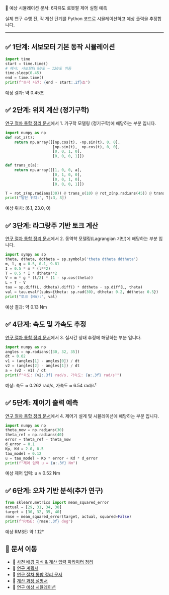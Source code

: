  🧪 예상 시뮬레이션 문서: 6자유도 로봇팔 제어 실험 예측

실제 연구 수행 전, 각 계산 단계를 Python 코드로 시뮬레이션하고 예상 출력을 추정합니다.

---

## ✅ 1단계: 서보모터 기본 동작 시뮬레이션

```python
import time
start = time.time()
# 예시: 서보모터 90도 → 120도 이동
time.sleep(0.45)
end = time.time()
print(f"동작 시간: {end - start:.2f}초")
```

예상 결과: 약 0.45초

## ✅ 2단계: 위치 계산 (정기구학)

[연구 절차 통합 정리 문서](solution-guide.md)에서 1. 기구학 모델링 (정기구학)에 해당하는 부분 입니다.

```python
import numpy as np
def rot_z(t):
    return np.array([[np.cos(t), -np.sin(t), 0, 0],
                     [np.sin(t),  np.cos(t), 0, 0],
                     [0, 0, 1, 0],
                     [0, 0, 0, 1]])

def trans_x(a):
    return np.array([[1, 0, 0, a],
                     [0, 1, 0, 0],
                     [0, 0, 1, 0],
                     [0, 0, 0, 1]])

T = rot_z(np.radians(30)) @ trans_x(10) @ rot_z(np.radians(45)) @ trans_x(10)
print("말단 위치:", T[:3, 3])
```

예상 위치: (6.1, 23.0, 0)

## ✅ 3단계: 라그랑주 기반 토크 계산

[연구 절차 통합 정리 문서](solution-guide.md)에서 2. 동역학 모델링(Lagrangian 기반)에 해당하는 부분 입니다.

```python
import sympy as sp
theta, dtheta, ddtheta = sp.symbols('theta dtheta ddtheta')
m, l, g = 0.5, 0.1, 9.81
I = 0.5 * m * (l**2)
T = 0.5 * I * dtheta**2
V = m * g * (l/2) * (1 - sp.cos(theta))
L = T - V
tau = sp.diff(L, dtheta).diff() * ddtheta - sp.diff(L, theta)
val = tau.evalf(subs={theta: sp.rad(30), dtheta: 0.2, ddtheta: 0.5})
print("토크 (Nm):", val)
```
예상 결과: 약 0.13 Nm

## ✅ 4단계: 속도 및 가속도 추정

[연구 절차 통합 정리 문서](solution-guide.md)에서 3. 실시간 상태 추정에 해당하는 부분 입니다.

```python
import numpy as np
angles = np.radians([30, 32, 35])
dt = 0.02
v1 = (angles[1] - angles[0]) / dt
v2 = (angles[2] - angles[1]) / dt
a = (v2 - v1) / dt
print(f"속도: {v2:.3f} rad/s, 가속도: {a:.3f} rad/s²")
```

예상: 속도 ≈ 0.262 rad/s, 가속도 ≈ 6.54 rad/s²

## ✅ 5단계: 제어기 출력 예측

[연구 절차 통합 정리 문서](solution-guide.md)에서 4. 제어기 설계 및 시뮬레이션에 해당하는 부분 입니다.

```python
import numpy as np
theta_now = np.radians(30)
theta_ref = np.radians(40)
error = theta_ref - theta_now
d_error = 0.1
Kp, Kd = 2.0, 0.5
tau_model = 0.12
u = tau_model + Kp * error + Kd * d_error
print(f"제어 입력 u = {u:.3f} Nm")
```

예상 제어 입력: u ≈ 0.52 Nm

## ✅ 6단계: 오차 기반 분석(추가 연구)

```python
from sklearn.metrics import mean_squared_error
actual = [29, 31, 34, 38]
target = [30, 32, 35, 40]
rmse = mean_squared_error(target, actual, squared=False)
print(f"RMSE: {rmse:.3f} deg")
```

예상 RMSE: 약 1.12°

## 🔁 문서 이동

- 📄 [사전 배경 지식 & 계산 입력 파라미터 정리](pre-investigation.md)
- 🧪 [연구 계획서](research-docs.md)
- 📄 [연구 절차 통합 정리 문서](solution-guide.md)
- 🧪 [계산 과정 설명서](calculate.md)
- 📄 [연구 예상 시뮬레이션](simulation.md)
